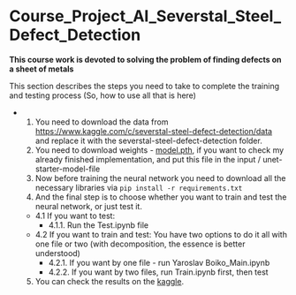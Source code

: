 # Course_Project_AI_Severstal_Steel_Defect_Detection


**This course work is devoted to solving the problem of finding defects on a sheet of metals**


This section describes the steps you need to take to complete the training and testing process
(So, how to use all that is here)


- 1. You need to download the data from https://www.kaggle.com/c/severstal-steel-defect-detection/data and replace it with the           severstal-steel-defect-detection folder.
  2. You need to download weights - [model.pth](https://drive.google.com/drive/folders/1-yrtFpC2sQnL22xJmV7dO6N5BNDTqf3F), if you want to check my already finished implementation, and put this file in the input / unet-starter-model-file
  3. Now before training the neural network you need to download all the necessary libraries via `pip install -r requirements.txt`
  4. And the final step is to choose whether you want to train and test the neural network, or just test it.  
  - 4.1 If you want to test:
    - 4.1.1. Run the Test.ipynb file
  - 4.2 If you want to train and test:
      You have two options to do it all with one file or two (with decomposition, the essence is better understood)
    - 4.2.1. If you want by one file - run Yaroslav Boiko_Main.ipynb
    - 4.2.2. If you want by two files, run Train.ipynb first, then test
  5. You can check the results on the [kaggle](https://www.kaggle.com).
